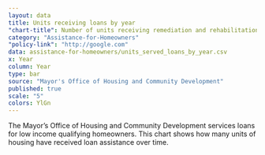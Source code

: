 ```yaml
---
layout: data
title: Units receiving loans by year
"chart-title": Number of units receiving remediation and rehabilitation loans by year, 2004-2014 Q2
category: "Assistance-for-Homeowners"
"policy-link": "http://google.com"
data: assistance-for-homeowners/units_served_loans_by_year.csv
x: Year
column: Year
type: bar
source: "Mayor's Office of Housing and Community Development"
published: true
scale: "5"
colors: YlGn
---
```


The Mayor’s Office of Housing and Community Development services loans for low income qualifying homeowners. This chart shows how many units of housing have received loan assistance over time.

